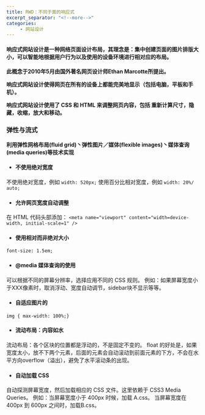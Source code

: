 ```yaml
---
title: RWD：不同于面的响应式
excerpt_separator: "<!--more-->"
categories:
     - 网站设计
---
```


#### 响应式网站设计是一种网络页面设计布局，其理念是：集中创建页面的图片排版大小，可以智能地根据用户行为以及使用的设备环境进行相对应的布局。
<!--more-->
**此概念于2010年5月由国外著名网页设计师Ethan Marcotte所提出。**

**响应式网站设计使得网页在所有的设备上都能完美地显示（包括电脑，平板和手机）。**

**响应式网站设计使用了 CSS 和 HTML 来调整网页内容，包括 重新计算尺寸，隐藏，收缩，放大和移动。**

### 弹性与流式

**利用弹性网格布局(fluid grid)丶弹性图片／媒体(flexible images)丶媒体查询(media queries)等技术实现**



- ####  不使用绝对宽度

不使用绝对宽度，例如 `width: 520px;`
使用百分比相对宽度，例如 `width: 20%/ auto;`

- #### 允许网页宽度自动调整

在 HTML 代码头部添加：
`<meta name="viewport" content="width=device-width, initial-scale=1" />`

- ####  使用相对而非绝对大小

 `font-size: 1.5em;`

- #### @media 媒体查询的使用

可以根据不同的屏幕分辨率，选择应用不同的 CSS 规则。
 例如：如果屏幕宽度小于XXX像素时，取消浮动、宽度自动调节，sidebar块不显示等等。

- ####  自适应图片的

 `img { max-width: 100%;}`

- #### 流动布局：内容如水

流动布局：各个区块的位置都是浮动的，不是固定不变的。
 float 的好处是，如果宽度太小，放不下两个元素，后面的元素会自动滚动到前面元素的下方，不会在水平方向overflow（溢出），避免了水平滚动条的出现。

- #### 自动加载 CSS

自动探测屏幕宽度，然后加载相应的 CSS 文件。这里依赖于 CSS3 Media Queries。
 例如：当屏幕宽度小于 400px 时候，加载 A.css。
           当屏幕宽度在 400px 到 600px 之间时，加载B.css。

